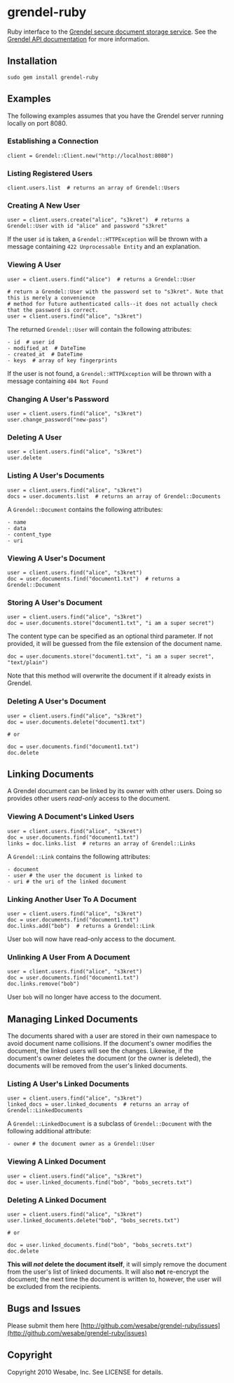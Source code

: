 grendel-ruby
============

Ruby interface to the [Grendel secure document storage service](http://github.com/wesabe/grendel). See the [Grendel API documentation](http://github.com/wesabe/grendel/blob/master/API.md) for more information.

Installation
------------

    sudo gem install grendel-ruby

Examples
--------

The following examples assumes that you have the Grendel server running locally on port 8080.


### Establishing a Connection

    client = Grendel::Client.new("http://localhost:8080")


### Listing Registered Users

    client.users.list  # returns an array of Grendel::Users    


### Creating A New User

    user = client.users.create("alice", "s3kret")  # returns a Grendel::User with id "alice" and password "s3kret"
    
If the user `id` is taken, a `Grendel::HTTPException` will be thrown with a message containing `422 Unprocessable Entity` and an explanation.


### Viewing A User

    user = client.users.find("alice")  # returns a Grendel::User
    
    # return a Grendel::User with the password set to "s3kret". Note that this is merely a convenience
    # method for future authenticated calls--it does not actually check that the password is correct.
    user = client.users.find("alice", "s3kret")

The returned `Grendel::User` will contain the following attributes:

    - id  # user id
    - modified_at  # DateTime
    - created_at  # DateTime
    - keys  # array of key fingerprints
    
If the user is not found, a `Grendel::HTTPException` will be thrown with a message containing `404 Not Found`


### Changing A User's Password

    user = client.users.find("alice", "s3kret")
    user.change_password("new-pass")
    

### Deleting A User

    user = client.users.find("alice", "s3kret")
    user.delete


### Listing A User's Documents

    user = client.users.find("alice", "s3kret")
    docs = user.documents.list  # returns an array of Grendel::Documents

A `Grendel::Document` contains the following attributes:

    - name
    - data
    - content_type
    - uri


### Viewing A User's Document

    user = client.users.find("alice", "s3kret")
    doc = user.documents.find("document1.txt")  # returns a Grendel::Document


### Storing A User's Document

    user = client.users.find("alice", "s3kret")
    doc = user.documents.store("document1.txt", "i am a super secret")

The content type can be specified as an optional third parameter. If not provided,
it will be guessed from the file extension of the document name.

    doc = user.documents.store("document1.txt", "i am a super secret", "text/plain")

Note that this method will overwrite the document if it already exists in Grendel.


### Deleting A User's Document

    user = client.users.find("alice", "s3kret")
    doc = user.documents.delete("document1.txt")
    
    # or
    
    doc = user.documents.find("document1.txt")
    doc.delete


## Linking Documents

A Grendel document can be linked by its owner with other users. Doing so
provides other users *read-only* access to the document.


### Viewing A Document's Linked Users

    user = client.users.find("alice", "s3kret")
    doc = user.documents.find("document1.txt")
    links = doc.links.list  # returns an array of Grendel::Links
    
A `Grendel::Link` contains the following attributes:

    - document
    - user # the user the document is linked to
    - uri # the uri of the linked document


### Linking Another User To A Document

    user = client.users.find("alice", "s3kret")
    doc = user.documents.find("document1.txt")
    doc.links.add("bob")  # returns a Grendel::Link

User `bob` will now have read-only access to the document.


### Unlinking A User From A Document

    user = client.users.find("alice", "s3kret")
    doc = user.documents.find("document1.txt")
    doc.links.remove("bob")

User `bob` will no longer have access to the document.


## Managing Linked Documents

The documents shared with a user are stored in their own namespace to avoid
document name collisions. If the document's owner modifies the document, the
linked users will see the changes. Likewise, if the document's owner deletes the
document (or the owner is deleted), the documents will be removed from the
user's linked documents.


### Listing A User's Linked Documents


    user = client.users.find("alice", "s3kret")
    linked_docs = user.linked_documents  # returns an array of Grendel::LinkedDocuments
    
A `Grendel::LinkedDocument` is a subclass of `Grendel::Document` with the following additional attribute:

    - owner # the document owner as a Grendel::User


### Viewing A Linked Document


    user = client.users.find("alice", "s3kret")
    doc = user.linked_documents.find("bob", "bobs_secrets.txt")
    

### Deleting A Linked Document

    user = client.users.find("alice", "s3kret")
    user.linked_documents.delete("bob", "bobs_secrets.txt")
    
    # or
    
    doc = user.linked_documents.find("bob", "bobs_secrets.txt")
    doc.delete

**This will *not* delete the document itself**, it will simply remove the
document from the user's list of linked documents. It will also **not**
re-encrypt the document; the next time the document is written to, however, the
user will be excluded from the recipients.

## Bugs and Issues

Please submit them here [http://github.com/wesabe/grendel-ruby/issues](http://github.com/wesabe/grendel-ruby/issues)

## Copyright

Copyright 2010 Wesabe, Inc. See LICENSE for details.